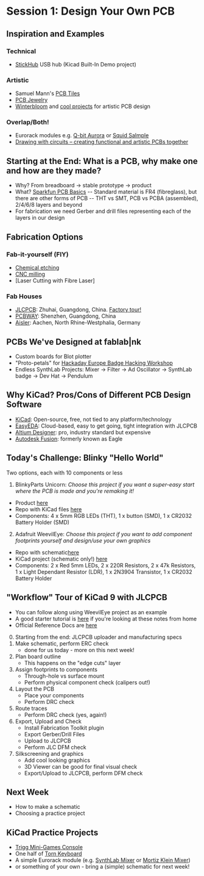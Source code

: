 # Session 1: Design Your Own PCB


## Inspiration and Examples

### Technical
- [StickHub](https://github.com/rbtsco/StickHub) USB hub (Kicad Built-In Demo project)

### Artistic
- Samuel Mann's [PCB Tiles](https://www.instagram.com/samzmann/#)
- [PCB Jewelry](https://learn.adafruit.com/making-pcb-art-with-gingerbread-and-kicad/) 
- [Winterbloom](https://gingerbread.wntr.dev/) and [cool projects](https://speak.wntr.dev/) for artistic PCB design

### Overlap/Both!
- Eurorack modules e.g. [Q-bit Aurora](https://www.qubitelectronix.com/shop/p/aurora) or [Squid Salmple](https://busycircuits.com/alm022/)
- [Drawing with circuits – creating functional and artistic PCBs together](https://media.ccc.de/v/38c3-drawing-with-circuits-creating-functional-and-artistic-pcbs-together)

## Starting at the End: What is a PCB, why make one and how are they made?
- Why? From breadboard -> stable prototype -> product
- What? [Sparkfun PCB Basics](https://learn.sparkfun.com/tutorials/pcb-basics/all)
-- Standard material is FR4 (fibreglass), but there are other forms of PCB
-- THT vs SMT, PCB vs PCBA (assembled), 2/4/6/8 layers and beyond
- For fabrication we need Gerber and drill files representing each of the layers in our design

## Fabrication Options

### Fab-it-yourself (FIY)
- [Chemical etching](https://www.youtube.com/watch?v=tWnfnt2rNO0)
- [CNC milling](https://www.youtube.com/watch?v=TBB32mKpizs)
- [Laser Cutting with Fibre Laser]

### Fab Houses
- [JLCPCB](https://jlcpcb.com/): Zhuhai, Guangdong, China. [Factory tour!](https://www.youtube.com/watch?v=jTBOSob5MLg)
- [PCBWAY](https://www.pcbway.com/): Shenzhen, Guangdong, China
- [Aisler](https://aisler.net/en): Aachen, North Rhine-Westphalia, Germany

## PCBs We've Designed at fablab|nk
- Custom boards for Blot plotter
- "Proto-petals" for [Hackaday Europe Badge Hacking Workshop](https://hackaday.io/europe2025)
- Endless SynthLab Projects: Mixer -> Filter -> Ad Oscillator -> SynthLab badge -> Dev Hat -> Pendulum

## Why KiCad? Pros/Cons of Different PCB Design Software
- [KiCad](https://www.kicad.org/): Open-source, free, not tied to any platform/technology
- [EasyEDA](https://easyeda.com/): Cloud-based, easy to get going, tight integration with JLCPCB
- [Altium Designer](https://www.altium.com/altium-designer): pro, industry standard but expensive
- [Autodesk Fusion](https://www.autodesk.com/products/fusion-360/electronics-engineer): formerly known as Eagle

## Today's Challenge: Blinky "Hello World"

Two options, each with 10 components or less

1. BlinkyParts Unicorn:
_Choose this project if you want a super-easy start where the PCB is made and you're remaking it!_
- Product [here](https://shop.blinkyparts.com/en/detail/2be126ff15944653973e8ab5393be2b1)
- Repo with KiCad files [here](https://github.com/blinkyparts/unicorn)
- Components: 4 x 5mm RGB LEDs (THT), 1 x button (SMD), 1 x CR2032 Battery Holder (SMD)

2. Adafruit WeevilEye:
_Choose this project if you want to add component footprints yourself and design/use your own graphics_
- Repo with schematic[here](https://github.com/Binary-Kitchen/SolderingTutorial/tree/master/WeevilEye)
- KiCad project (schematic only!) [here](https://github.com/fablabnk/PCB-SummerSchool/tree/main/WeevilEyeMod)
- Components: 2 x Red 5mm LEDs, 2 x 220R Resistors, 2 x 47k Resistors, 1 x Light Dependant Resistor (LDR), 1 x 2N3904 Transistor, 1 x CR2032 Battery Holder

## "Workflow" Tour of KiCad 9 with JLCPCB

- You can follow along using WeevilEye project as an example
- A good starter tutorial is [here](https://solder.hackclub.com/tutorial) if you're looking at these notes from home
- Official Reference Docs are [here](https://docs.kicad.org/9.0/en/kicad/kicad.html)

0. Starting from the end: JLCPCB uploader and manufacturing specs
1. Make schematic, perform ERC check
	- done for us today - more on this next week!
2. Plan board outline
	- This happens on the "edge cuts" layer
3. Assign footprints to components
	- Through-hole vs surface mount
	- Perform physical component check (calipers out!)
4. Layout the PCB
	- Place your components
	- Perform DRC check
5. Route traces
	- Perform DRC check (yes, again!)
6. Export, Upload and Check
	- Install Fabrication Toolkit plugin
	- Export Gerber/Drill Files
	- Upload to JLCPCB
	- Perform JLC DFM check
7. Silkscreening and graphics
	- Add cool looking graphics
	- 3D Viewer can be good for final visual check
	- Export/Upload to JLCPCB, perform DFM check

## Next Week

- How to make a schematic
- Choosing a practice project

## KiCad Practice Projects
- [Trigg Mini-Games Console](https://github.com/fablabnk/trigg/tree/main/hardware/mainboard_PCB/kicad)
- One half of [Torn Keyboard](https://github.com/fablabnk/torn/tree/master/torn_left) 
- A simple Eurorack module (e.g. [SynthLab Mixer](https://github.com/fablabnk/HagiwoMixer) or [Mortiz Klein Mixer](https://www.ericasynths.lv/shop/diy-kits-1/edu-diy-mixer/))
- or something of your own - bring a (simple) schematic for next week!